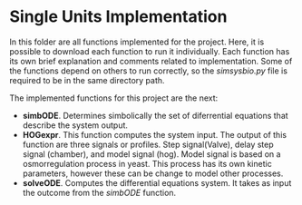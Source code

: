 # Single Units Implementation

In this folder are all functions implemented for the project. Here, it is possible to download each function to run it individually. Each function has its own brief explanation and comments related to implementation. 
Some of the functions depend on others to run correctly, so the *simsysbio.py* file is required to be in the same directory path. 

The implemented functions for this project are the next:
- **simbODE**. Determines simbolically the set of diferrential equations that describe the system output.
- **HOGexpr**. This function computes the system input. The output of this function are three signals or profiles. Step signal(Valve), delay step signal (chamber), and model signal (hog). Model signal is based on a osmorregulation process in yeast. This process has its own kinetic parameters, however these can be change to model other processes.
- **solveODE**. Computes the differential equations system. It takes as input the outcome from the *simbODE* function.

